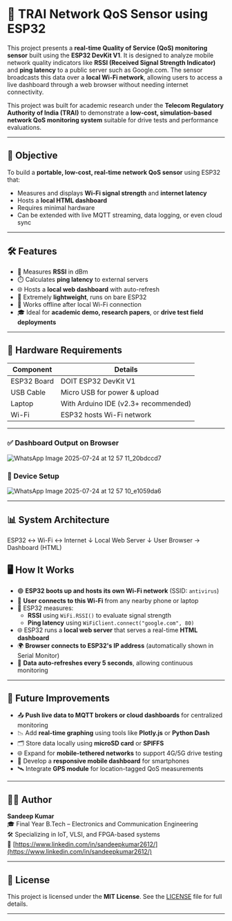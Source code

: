 # 📶 TRAI Network QoS Sensor using ESP32

This project presents a **real-time Quality of Service (QoS) monitoring sensor** built using the **ESP32 DevKit V1**. It is designed to analyze mobile network quality indicators like **RSSI (Received Signal Strength Indicator)** and **ping latency** to a public server such as Google.com. The sensor broadcasts this data over a **local Wi-Fi network**, allowing users to access a live dashboard through a web browser without needing internet connectivity.

This project was built for academic research under the **Telecom Regulatory Authority of India (TRAI)** to demonstrate a **low-cost, simulation-based network QoS monitoring system** suitable for drive tests and performance evaluations.

---

## 🎯 Objective

To build a **portable, low-cost, real-time network QoS sensor** using ESP32 that:
- Measures and displays **Wi-Fi signal strength** and **internet latency**
- Hosts a **local HTML dashboard**
- Requires minimal hardware
- Can be extended with live MQTT streaming, data logging, or even cloud sync

---

## 🛠️ Features

- 📡 Measures **RSSI** in dBm
- ⏱️ Calculates **ping latency** to external servers
- 🌐 Hosts a **local web dashboard** with auto-refresh
- 🧠 Extremely **lightweight**, runs on bare ESP32
- 🔌 Works offline after local Wi-Fi connection
- 🎓 Ideal for **academic demo, research papers**, or **drive test field deployments**

---

## 🧱 Hardware Requirements

| Component        | Details                       |
|------------------|-------------------------------|
| ESP32 Board      | DOIT ESP32 DevKit V1          |
| USB Cable        | Micro USB for power & upload  |
| Laptop           | With Arduino IDE (v2.3+ recommended) |
| Wi-Fi            | ESP32 hosts Wi-Fi network     |

---


### ✅ Dashboard Output on Browser
![WhatsApp Image 2025-07-24 at 12 57 11_20bdccd7](https://github.com/user-attachments/assets/9facba8f-6b85-46d2-b509-c604a0d4d0db)

### 🔌 Device Setup
![WhatsApp Image 2025-07-24 at 12 57 10_e1059da6](https://github.com/user-attachments/assets/9ff7827b-719a-494e-a216-af86c003d2c5)


---

## 📊 System Architecture

ESP32 ↔ Wi-Fi ↔ Internet
      ↓
   Local Web Server
      ↓
User Browser → Dashboard (HTML)

## 🖥 How It Works

- 🟢 **ESP32 boots up and hosts its own Wi-Fi network** (SSID: `antivirus`)
- 📱 **User connects to this Wi-Fi** from any nearby phone or laptop
- 📶 ESP32 measures:
  - **RSSI** using `WiFi.RSSI()` to evaluate signal strength
  - **Ping latency** using `WiFiClient.connect("google.com", 80)`
- 🌐 ESP32 runs a **local web server** that serves a real-time **HTML dashboard**
- 🌍 **Browser connects to ESP32's IP address** (automatically shown in Serial Monitor)
- 🔁 **Data auto-refreshes every 5 seconds**, allowing continuous monitoring

---

## 🧪 Future Improvements

- 📤 **Push live data to MQTT brokers or cloud dashboards** for centralized monitoring
- 📉 Add **real-time graphing** using tools like **Plotly.js** or **Python Dash**
- 🗂 Store data locally using **microSD card** or **SPIFFS**
- 🌐 Expand for **mobile-tethered networks** to support 4G/5G drive testing
- 📱 Develop a **responsive mobile dashboard** for smartphones
- 🛰 Integrate **GPS module** for location-tagged QoS measurements

---

## 👨‍💻 Author

**Sandeep Kumar**  
🎓 Final Year B.Tech – Electronics and Communication Engineering  
🛠️ Specializing in IoT, VLSI, and FPGA-based systems  
🔗 [https://www.linkedin.com/in/sandeepkumar2612/](https://www.linkedin.com/in/sandeepkumar2612/)

---

## 🪪 License

This project is licensed under the **MIT License**. See the [LICENSE](./LICENSE) file for full details.

---
